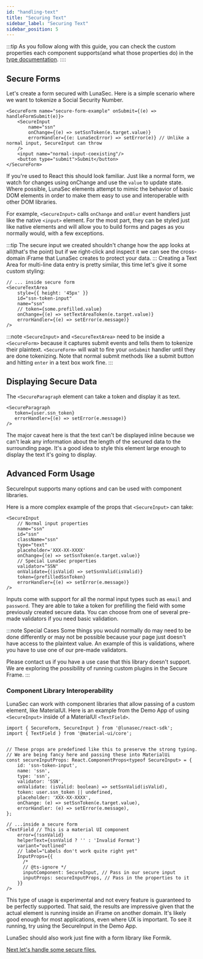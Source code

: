 ```yaml
---
id: "handling-text"
title: "Securing Text"
sidebar_label: "Securing Text"
sidebar_position: 5
---
```

<!--
  ~ Copyright by LunaSec (owned by Refinery Labs, Inc)
  ~
  ~ Licensed under the Creative Commons Attribution-ShareAlike 4.0 International
  ~ (the "License"); you may not use this file except in compliance with the
  ~ License. You may obtain a copy of the License at
  ~
  ~ https://creativecommons.org/licenses/by-sa/4.0/legalcode
  ~
  ~ See the License for the specific language governing permissions and
  ~ limitations under the License.
  ~
-->
:::tip
As you follow along with this guide, you can check the custom properties each component supports(and what those properties do)
in the [type documentation](/pages/react-sdk/interfaces/SecurePropsLookup).
::::
## Secure Forms

Let's create a form secured with LunaSec.  Here is a simple scenario where we want to tokenize a Social Security Number.
```tsx
<SecureForm name="secure-form-example" onSubmit={(e) => handleFormSubmit(e)}>
    <SecureInput
        name="ssn"
        onChange={(e) => setSsnToken(e.target.value)} 
        errorHandler={(e: LunaSecError) => setError(e)} // Unlike a normal input, SecureInput can throw
    />
    <input name="normal-input-coexisting"/>
    <button type="submit">Submit</button>
</SecureForm>
```
If you're used to React this should look familiar.  Just like a normal form, we watch for changes using onChange and use the
`value` to update state. Where possible, LunaSec elements attempt to mimic the behavior of basic DOM elements in order to make 
them easy to use and interoperable with other DOM libraries.

For example, `<SecureInput>` calls `onChange` and `onBlur` event handlers just like the native `<input>` element.  For the most part, they can be styled
just like native elements and will allow you to build forms and pages as you normally would, with a few exceptions.

:::tip
The secure input we created shouldn't change how the app looks at all(that's the point) but if we right-click and
inspect it we can see the cross-domain iFrame that LunaSec creates to protect your data.
:::
Creating a Text Area for multi-line data entry is pretty similar, this time let's give it some custom styling:
```tsx
// ... inside secure form
<SecureTextArea
    style={{ height: '45px' }}
    id="ssn-token-input"
    name="ssn"
    // token={some.prefilled.value}
    onChange={(e) => setTextAreaToken(e.target.value)}
    errorHandler={(e) => setError(e.message)}
/>
```


:::note
`<SecureInput>` and `<SecureTextArea>` need to be inside a `<SecureForm>` because it captures submit events and tells them
to tokenize their plaintext.
`<SecureForm>` will wait to fire your `onSubmit` handler until they are done tokenizing.  Note that normal submit methods like a submit button and 
hitting `enter` in a text box work fine.
:::

## Displaying Secure Data
The `<SecureParagraph` element can take a token and display it as text.  
```tsx
<SecureParagraph 
   token={user.ssn_token} 
   errorHandler={(e) => setError(e.message)} 
/>
```
The major caveat here is that the text can't be displayed inline because we can't leak any information about the length of the 
secured data to the surrounding page.  It's a good idea to style this element large enough to display the text it's 
going to display.

## Advanced Form Usage

SecureInput supports many options and can be used with component libraries. 

Here is a more complex example of the props that `<SecureInput>` can take:

```tsx
<SecureInput 
    // Normal input properties
    name="ssn" 
    id="ssn"
    className="ssn"
    type="text"
    placeholder='XXX-XX-XXXX'
    onChange={(e) => setSsnToken(e.target.value)}
    // Special LunaSec properties
    validator="SSN" 
    onValidate={(isValid) => setSsnValid(isValid)}
    token={prefilledSsnToken}
    errorHandler={(e) => setError(e.message)}
/>
```
Inputs come with support for all the normal input types such as `email` and `password`.  They are able to take a token for
prefilling the field with some previously created secure data.  You can choose from one of several pre-made validators if you need
basic validation.

:::note Special Cases
Some things you would normally do may need to be done differently or may not be possible because your page
just doesn't have access to the plaintext value.  An example of this is validations, where you have to use one of our pre-made validators.

Please contact us if you have a use case that this library doesn't support.  We are exploring the possibility of running custom plugins
in the Secure Frame.
:::


### Component Library Interoperability

LunaSec can work with component libraries that allow passing of a custom element, like MaterialUI.  Here is an example 
from the Demo App of using `<SecureInput>` inside of a MaterialUI `<TextField>`.

```tsx
import { SecureForm, SecureInput } from '@lunasec/react-sdk';
import { TextField } from '@material-ui/core';


// These props are predefined like this to preserve the strong typing.
// We are being fancy here and passing these into MaterialUi
const secureInputProps: React.ComponentProps<typeof SecureInput> = {
    id: 'ssn-token-input',
    name: 'ssn',
    type: 'ssn',
    validator: 'SSN',
    onValidate: (isValid: boolean) => setSsnValid(isValid),
    token: user.ssn_token || undefined,
    placeholder: 'XXX-XX-XXXX',
    onChange: (e) => setSsnToken(e.target.value),
    errorHandler: (e) => setError(e.message),
};

// ...inside a secure form
<TextField // This is a material UI component
    error={!ssnValid}
    helperText={ssnValid ? '' : 'Invalid Format'}
    variant="outlined"
    // label="Labels don't work quite right yet"
    InputProps={{
      /*
      // @ts-ignore */
      inputComponent: SecureInput, // Pass in our secure input
      inputProps: secureInputProps, // Pass in the properties to it
    }}
/>
```

This type of usage is experimental and not every feature is guaranteed to be perfectly supported.  That said, the results are impressive
given that the actual element is running inside an iFrame on another domain. It's likely good enough for most applications, 
even where UX is important.  To see it running, try using the SecureInput in the Demo App.

LunaSec should also work just fine with a form library like Formik.

[Next let's handle some secure files.](./securing-files.md)

